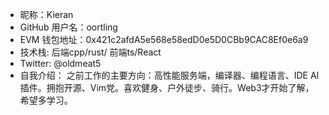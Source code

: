 - 昵称：Kieran
- GitHub 用户名：oortling
- EVM 钱包地址：0x421c2afdA5e568e58edD0e5D0CBb9CAC8Ef0e6a9
- 技术栈: 后端cpp/rust/ 前端ts/React
- Twitter: @oldmeat5
- 自我介绍：
之前工作的主要方向：高性能服务端，编译器、编程语言、IDE AI插件。拥抱开源、Vim党。喜欢健身、户外徒步、骑行。Web3才开始了解，希望多学习。
